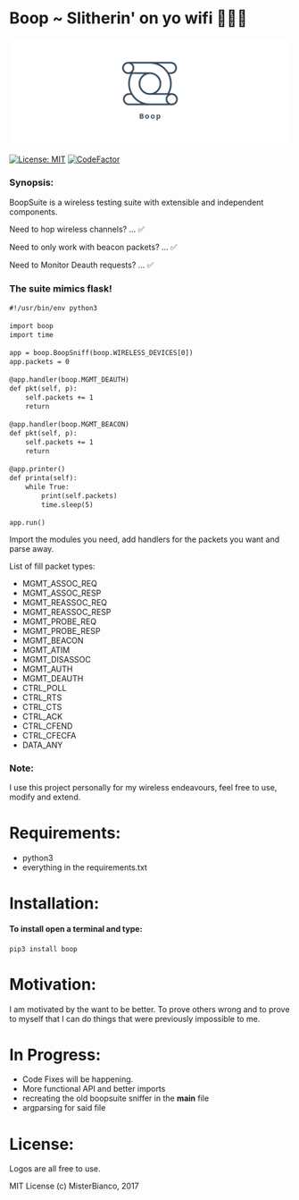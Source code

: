 Boop ~ Slitherin' on yo wifi 🐍🐍🐍
===

![alt text](Images/facebook_cover_photo_2.png)

[![License: MIT](https://img.shields.io/badge/License-MIT-yellow.svg)](https://opensource.org/licenses/MIT)
[![CodeFactor](https://www.codefactor.io/repository/github/misterbianco/boopsuite/badge)](https://www.codefactor.io/repository/github/misterbianco/boopsuite)

### Synopsis:

BoopSuite is a wireless testing suite with extensible and independent components.

Need to hop wireless channels?         ... ✅

Need to only work with beacon packets? ... ✅

Need to Monitor Deauth requests?       ... ✅

### The suite mimics flask!

```
#!/usr/bin/env python3

import boop
import time

app = boop.BoopSniff(boop.WIRELESS_DEVICES[0])
app.packets = 0

@app.handler(boop.MGMT_DEAUTH)
def pkt(self, p):
    self.packets += 1
    return

@app.handler(boop.MGMT_BEACON)
def pkt(self, p):
    self.packets += 1
    return

@app.printer()
def printa(self):
    while True:
        print(self.packets)
        time.sleep(5)

app.run()

```

Import the modules you need, add handlers for the packets you want and parse away.

List of fill packet types:

* MGMT_ASSOC_REQ
* MGMT_ASSOC_RESP
* MGMT_REASSOC_REQ
* MGMT_REASSOC_RESP
* MGMT_PROBE_REQ
* MGMT_PROBE_RESP
* MGMT_BEACON
* MGMT_ATIM
* MGMT_DISASSOC
* MGMT_AUTH
* MGMT_DEAUTH
* CTRL_POLL
* CTRL_RTS
* CTRL_CTS
* CTRL_ACK
* CTRL_CFEND
* CTRL_CFECFA
* DATA_ANY

### Note:

I use this project personally for my wireless endeavours,
feel free to use, modify and extend.

# Requirements:

+ python3
+ everything in the requirements.txt

# Installation:

#### To install open a terminal and type:

```
pip3 install boop
```

# Motivation:

I am motivated by the want to be better. To prove others wrong and to prove
to myself that I can do things that were previously impossible to me.

# In Progress:

+ Code Fixes will be happening.
+ More functional API and better imports
+ recreating the old boopsuite sniffer in the __main__ file
+ argparsing for said file

# License:

Logos are all free to use.

MIT License
(c) MisterBianco, 2017

